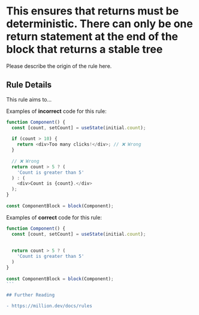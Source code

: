 # This ensures that returns must be deterministic. There can only be one return statement at the end of the block that returns a stable tree

Please describe the origin of the rule here.

## Rule Details

This rule aims to...

Examples of **incorrect** code for this rule:

```js
function Component() {
  const [count, setCount] = useState(initial.count);
 
  if (count > 10) {
    return <div>Too many clicks!</div>; // ❌ Wrong
  }
 
  // ❌ Wrong
  return count > 5 ? (
    'Count is greater than 5'
  ) : (
    <div>Count is {count}.</div>
  );
}
 
const ComponentBlock = block(Component);
```

Examples of **correct** code for this rule:

````js
function Component() {
  const [count, setCount] = useState(initial.count);
 
 
  return count > 5 ? (
    'Count is greater than 5'
  ) 
}
 
const ComponentBlock = block(Component);
```

## Further Reading

- https://million.dev/docs/rules
